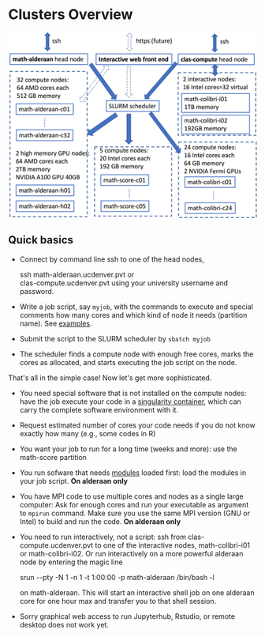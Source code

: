 # Clusters Overview
![cluster](img/cluster.png)
## Quick basics
* Connect by command line ssh to one of the head nodes, 
    
    ssh math-alderaan.ucdenver.pvt
or     
    clas-compute.ucdenver.pvt
using your university username and password. 
* Write a job script, say `myjob`, with the commands to execute and special comments how many cores and which kind of node it needs (partition name). See [examples](../examples).
* Submit the script to the SLURM scheduler by `sbatch myjob`  
* The scheduler finds a compute node with enough free cores, marks the cores as allocated, and starts executing the job script on the node.

That's all in the simple case!  Now let's get more sophisticated.

* You need special software that is not installed on the compute nodes: have the job execute your code in a [singularity container](../singularity), which can carry the complete software environment with it.
* Request estimated number of cores your code needs if you do not know exactly how many (e.g., some codes in R)
* You want your job to run for a long time (weeks and more): use the math-score partition 
* You run sofware that needs [modules](../modules) loaded first: load the modules in your job script. **On alderaan only**
* You have MPI code to use multiple cores and nodes as a single large computer: Ask for enough cores and run your executable as argument to `mpirun` command. Make sure you use the same MPI version (GNU or Intel) to build and run the code. **On alderaan only**
* You need to run interactively, not a script: ssh from clas-compute.ucdenver.pvt to one of the interactive nodes, math-colibri-i01 or math-colibri-i02. Or run interactively on a more powerful alderaan node by entering the magic line 

    srun --pty -N 1 -n 1 -t 1:00:00 -p math-alderaan /bin/bash -l 
    
    on math-alderaan. This will start an interactive shell job on one alderaan core for one hour max and transfer you to that shell session.
* Sorry graphical web access to run Jupyterhub, Rstudio, or remote desktop does not work yet.

